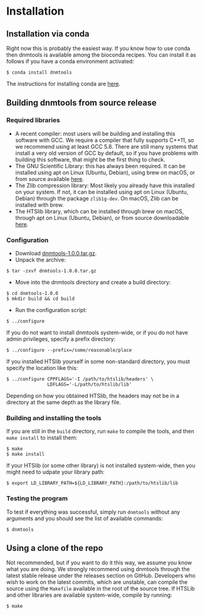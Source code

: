 Installation
============

## Installation via conda

Right now this is probably the easiest way. If you know how to use
conda then dnmtools is available among the bioconda recipes. You can
install it as follows if you have a conda environment activated:

```console
$ conda install dnmtools
```

The instructions for installing conda are
[here](https://docs.conda.io/projects/conda/en/latest/user-guide/install/index.html).

## Building dnmtools from source release

### Required libraries

* A recent compiler: most users will be building and installing this
  software with GCC. We require a compiler that fully supports C++11,
  so we recommend using at least GCC 5.8. There are still many systems
  that install a very old version of GCC by default, so if you have
  problems with building this software, that might be the first thing
  to check.
* The GNU Scientific Library: this has always been required. It can be
  installed using apt on Linux (Ubuntu, Debian), using brew on macOS,
  or from source available [here](http://www.gnu.org/software/gsl).
* The Zlib compression library: Most likely you already have this
  installed on your system. If not, it can be installed using apt on
  Linux (Ubuntu, Debian) through the package `zlib1g-dev`. On macOS,
  Zlib can be installed with brew.
* The HTSlib library, which can be installed through brew on macOS,
  through apt on Linux (Ubuntu, Debian), or from source downloadable
  [here](https://github.com/samtools/htslib).

### Configuration

* Download [dnmtools-1.0.0.tar.gz](https://github.com/smithlabcode/dnmtools/releases/download/v1.0.0/dnmtools-1.0.0.tar.gz).
* Unpack the archive:
```console
$ tar -zxvf dnmtools-1.0.0.tar.gz
```
* Move into the dnmtools directory and create a build directory:
```console
$ cd dnmtools-1.0.0
$ mkdir build && cd build
```
* Run the configuration script:
```console
$ ../configure
```
If you do not want to install dnmtools system-wide, or if you do
not have admin privileges, specify a prefix directory:
```console
$ ../configure --prefix=/some/reasonable/place
```
If you installed HTSlib yourself in some non-standard directory,
you must specify the location like this:
```console
$ ../configure CPPFLAGS='-I /path/to/htslib/headers' \
               LDFLAGS='-L/path/to/htslib/lib'
```
Depending on how you obtained HTSlib, the headers may not be
in a directory at the same depth as the library file.

### Building and installing the tools

If you are still in the `build` directory, run `make` to compile the
tools, and then `make install` to install them:
```console
$ make
$ make install
```
If your HTSlib (or some other library) is not installed system-wide,
then you might need to udpate your library path:
```console
$ export LD_LIBRARY_PATH=${LD_LIBRARY_PATH}:/path/to/htslib/lib
```

### Testing the program

To test if everything was successful, simply run `dnmtools` without
any arguments and you should see the list of available commands:
```console
$ dnmtools
```

## Using a clone of the repo

Not recommended, but if you want to do it this way, we assume you know
what you are doing. We strongly recommend using dnmtools through the
latest stable release under the releases section on GitHub. Developers
who wish to work on the latest commits, which are unstable, can
compile the source using the `Makefile` available in the root of the
source tree. If HTSLib and other libraries are available system-wide,
compile by running:
```console
$ make
```
